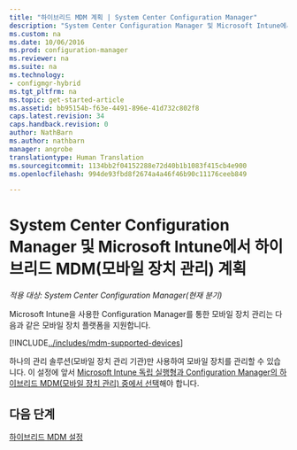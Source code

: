 ```yaml
---
title: "하이브리드 MDM 계획 | System Center Configuration Manager"
description: "System Center Configuration Manager 및 Microsoft Intune에서 하이브리드 모바일 장치 관리를 계획합니다."
ms.custom: na
ms.date: 10/06/2016
ms.prod: configuration-manager
ms.reviewer: na
ms.suite: na
ms.technology:
- configmgr-hybrid
ms.tgt_pltfrm: na
ms.topic: get-started-article
ms.assetid: bb95154b-f63e-4491-896e-41d732c802f8
caps.latest.revision: 34
caps.handback.revision: 0
author: NathBarn
ms.author: nathbarn
manager: angrobe
translationtype: Human Translation
ms.sourcegitcommit: 1134bb2f04152288e72d40b1b1083f415cb4e900
ms.openlocfilehash: 994de93fbd8f2674a4a46f46b90c11176ceeb849

---
```

# <a name="plan-for-hybrid-mobile-device-management-mdm-with-system-center-configuration-manager-and-microsoft-intune"></a>System Center Configuration Manager 및 Microsoft Intune에서 하이브리드 MDM(모바일 장치 관리) 계획

*적용 대상: System Center Configuration Manager(현재 분기)*

Microsoft Intune을 사용한 Configuration Manager를 통한 모바일 장치 관리는 다음과 같은 모바일 장치 플랫폼을 지원합니다.


[!INCLUDE[../includes/mdm-supported-devices](../includes/mdm-supported-devices.md)]

하나의 관리 솔루션(모바일 장치 관리 기관)만 사용하여 모바일 장치를 관리할 수 있습니다. 이 설정에 앞서 [Microsoft Intune 독립 실행형과 Configuration Manager의 하이브리드 MDM(모바일 장치 관리) 중에서 선택](../understand/choose-between-standalone-intune-and-hybrid-mobile-device-management.md)해야 합니다.

## <a name="next-steps"></a>다음 단계
 [하이브리드 MDM 설정](../deploy-use/setup-hybrid-mdm.md)



<!--HONumber=Nov16_HO1-->


